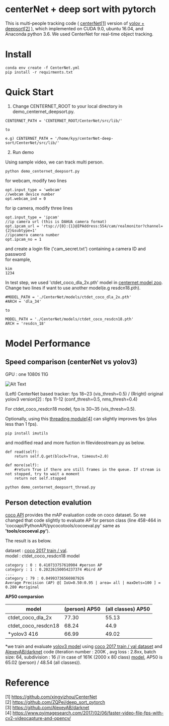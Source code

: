 # centerNet + deep sort with pytorch 

This is multi-people tracking code ( [centerNet[1]](https://github.com/xingyizhou/CenterNet) version of [yolov + deepsort[2]](https://github.com/ZQPei/deep_sort_pytorch) ), which implemented on CUDA 9.0, ubuntu 16.04, and Anaconda python 3.6. We used CenterNet for real-time object tracking.

# Install


```
conda env create -f CenterNet.yml
pip install -r requirments.txt
```


# Quick Start

1. Change CENTERNET_ROOT to your local directory in demo_centernet_deepsort.py.

```
CENTERNET_PATH = 'CENTERNET_ROOT/CenterNet/src/lib/'

to

e.g) CENTERNET_PATH = '/home/kyy/centerNet-deep-sort/CenterNet/src/lib/'
```


2. Run demo 

Using sample video, we can track multi person.   

```
python demo_centernet_deepsort.py
```


for webcam, modify two lines

```
opt.input_type = 'webcam'
//webcam device number 
opt.webcam_ind = 0 
```

for ip camera, modify three lines 

```
opt.input_type = 'ipcam'
//ip camera url (this is DAHUA camera format)
opt.ipcam_url = 'rtsp://{0}:{1}@IPAddress:554/cam/realmonitor?channel={2}&subtype=1'
//ipcamera camera number
opt.ipcam_no = 1
```

and create a login file ('cam_secret.txt') containing a camera ID and password    
for example, 
```
kim  
1234
```


In test step, we used 'ctdet_coco_dla_2x.pth' model in [centernet model zoo](https://github.com/xingyizhou/CenterNet/blob/master/readme/MODEL_ZOO.md).   
Change two lines if want to use another model(e.g resdcn18.pth).

```
#MODEL_PATH = './CenterNet/models/ctdet_coco_dla_2x.pth'
#ARCH = 'dla_34'

to

MODEL_PATH = './CenterNet/models/ctdet_coco_resdcn18.pth'
ARCH = 'resdcn_18'
```


# Model Performance 
## Speed comparison (centerNet vs yolov3)

GPU : one 1080ti 11G

![Alt Text](https://github.com/kimyoon-young/centerNet-deep-sort/blob/master/centernet_vs_yolo3.gif)

(Left) CenterNet based tracker: fps 18~23 (vis_thresh=0.5) /  (Rright) original yolov3 version[2] : fps 11-12 (conf_thresh=0.5, nms_thresh=0.4) 

For ctdet_coco_resdcn18 model, fps is 30~35 (vis_thresh=0.5). 

Optionally, using this [threading module[4]](https://www.pyimagesearch.com/2017/02/06/faster-video-file-fps-with-cv2-videocapture-and-opencv/) can slightly improves fps (plus less than 1 fps).

```
pip install imutils
```

and modified read and more fuction in filevideostream.py as below.

```
def read(self):
	return self.Q.get(block=True, timeout=2.0)

def more(self):
	#return True if there are still frames in the queue. If stream is not stopped, try to wait a moment
	return not self.stopped

```


```
python demo_centernet_deepsort_thread.py
```

   
## Person detection evalution

[coco API](https://github.com/cocodataset/cocoapi) provides the mAP evaluation code on coco dataset. So we changed that code slightly to evaluate AP for person class (line 458-464 in 'cocoapi/PythonAPI/pycocotools/cocoeval.py' same as **'tools/cocoeval.py'**).

The result is as below.   

dataset : [coco 2017 train / val](http://cocodataset.org/#download).   
model : ctdet_coco_resdcn18 model   

```
category : 0 : 0.410733757610904 #person AP
category : 1 : 0.20226150054237374 #bird AP
....
category : 79 : 0.04993736566987926
Average Precision (AP) @[ IoU=0.50:0.95 | area= all | maxDets=100 ] = 0.280 #original
```    

**AP50 comparsion** 

| model  | (person) AP50 | (all classes) AP50 |
| ------------- | ------------- | ------------- |
| ctdet_coco_dla_2x | 77.30 | 55.13 |
| ctdet_coco_resdcn18 | 68.24 | 44.9 | 
| *yolov3 416 | 66.99 | 49.02 |  


*we train and evaluate [yolov3 model](https://drive.google.com/file/d/1PIGdBHmtUu3DKxBhqmW2gfj1ujLRzZcR/view?usp=sharing) using [coco 2017 train / val dataset](http://cocodataset.org/#download) and [AlexeyAB/darknet](https://github.com/AlexeyAB/darknet) code (iteration number : 200K , avg loss : 2.8xx, batch size: 64, subdivision : 16 // in case of 161K (2000 x 80 class) [model](https://drive.google.com/file/d/1izRyBvQ3gYiDZDtHT7PEaQMCgmAsq9XB/view?usp=sharing), AP50 is 65.02 (person) / 48.54 (all classes)). 



# Reference
[1] https://github.com/xingyizhou/CenterNet   
[2] https://github.com/ZQPei/deep_sort_pytorch   
[3] https://github.com/AlexeyAB/darknet   
[4] https://www.pyimagesearch.com/2017/02/06/faster-video-file-fps-with-cv2-videocapture-and-opencv/   



